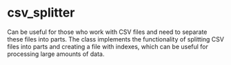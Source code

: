 # csv_splitter
Сan be useful for those who work with CSV files and need to separate these files into parts. The class implements the functionality of splitting CSV files into parts and creating a file with indexes, which can be useful for processing large amounts of data.
